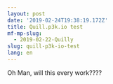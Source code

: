 ```yaml
---
layout: post
date: '2019-02-24T19:38:19.172Z'
title: Quill.p3k.io test
mf-mp-slug:
  - 2019-02-22-Quilly
slug: quill-p3k-io-test
lang: en
---
```

Oh Man, will this every work????
